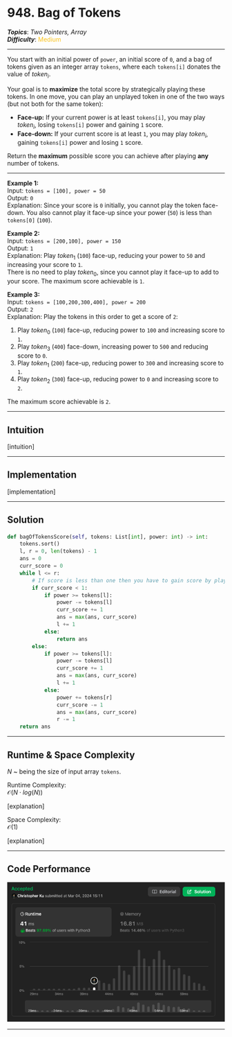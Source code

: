 # 948. Bag of Tokens
***Topics***: *Two Pointers, Array*  
***Difficulty***: <span style="color: #fac31d;">Medium</span>
<!-- green: #46c6c2, yellow: #fac31d, red: #f8615c-->
---
You start with an initial power of `power`, an initial score of `0`, and a bag of tokens given as an integer array `tokens`, where each `tokens[i]` donates the value of $token_i$.

Your goal is to **maximize** the total score by strategically playing these tokens. In one move, you can play an unplayed token in one of the two ways (but not both for the same token):  

- **Face-up:** If your current power is at least `tokens[i]`, you may play $token_i$, losing `tokens[i]` power and gaining `1` score.  
- **Face-down:** If your current score is at least `1`, you may play $token_i$, gaining `tokens[i]` power and losing `1` score.  

Return the **maximum** possible score you can achieve after playing **any** number of tokens.

---
**Example 1:**  
Input: `tokens = [100], power = 50`  
Output: `0`  
Explanation: 
Since your score is `0` initially, you cannot play the token face-down. You also cannot play it face-up since your power (`50`) is less than `tokens[0]` (`100`).

**Example 2:**  
Input: `tokens = [200,100], power = 150`  
Output: `1`  
Explanation:  Play $token_1$ (`100`) face-up, reducing your power to `50` and increasing your score to `1`.  
There is no need to play $token_0$, since you cannot play it face-up to add to your score. The maximum score achievable is `1`.

**Example 3:**  
Input: `tokens = [100,200,300,400], power = 200`  
Output: `2`  
Explanation:  Play the tokens in this order to get a score of `2`:
1. Play $token_0$ (`100`) face-up, reducing power to `100` and increasing score to `1`.
2. Play $token_3$ (`400`) face-down, increasing power to `500` and reducing score to `0`.
3. Play $token_1$ (`200`) face-up, reducing power to `300` and increasing score to `1`.
4. Play $token_2$ (`300`) face-up, reducing power to `0` and increasing score to `2`.  

The maximum score achievable is `2`.

---
## Intuition
[intuition]

---
## Implementation
[implementation]

---
## Solution
```python
def bagOfTokensScore(self, tokens: List[int], power: int) -> int:
    tokens.sort()
    l, r = 0, len(tokens) - 1
    ans = 0
    curr_score = 0
    while l <= r:
        # If score is less than one then you have to gain score by playing face up
        if curr_score < 1:
            if power >= tokens[l]:
                power -= tokens[l]
                curr_score += 1
                ans = max(ans, curr_score)
                l += 1
            else:
                return ans
        else:
            if power >= tokens[l]:
                power -= tokens[l]
                curr_score += 1
                ans = max(ans, curr_score)
                l += 1
            else:
                power += tokens[r]
                curr_score -= 1
                ans = max(ans, curr_score)
                r -= 1
    return ans
```
---
## Runtime & Space Complexity
$N$ ~ being the size of input array `tokens`.  

Runtime Complexity:  
$\mathcal{O}(N \cdot log(N))$

[explanation]

Space Complexity:  
$\mathcal{O}(1)$

[explanation]

---
## Code Performance
![948 code performance](../../resources/code-performances/lc-948.png)

---
